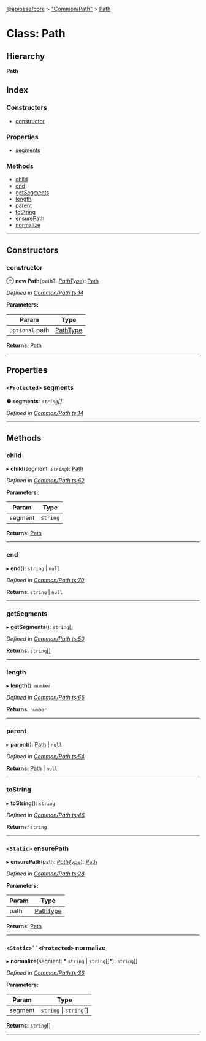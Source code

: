[@apibase/core](../README.md) > ["Common/Path"](../modules/_common_path_.md) > [Path](../classes/_common_path_.path.md)

# Class: Path

## Hierarchy

**Path**

## Index

### Constructors

* [constructor](_common_path_.path.md#constructor)

### Properties

* [segments](_common_path_.path.md#segments)

### Methods

* [child](_common_path_.path.md#child)
* [end](_common_path_.path.md#end)
* [getSegments](_common_path_.path.md#getsegments)
* [length](_common_path_.path.md#length)
* [parent](_common_path_.path.md#parent)
* [toString](_common_path_.path.md#tostring)
* [ensurePath](_common_path_.path.md#ensurepath)
* [normalize](_common_path_.path.md#normalize)

---

## Constructors

<a id="constructor"></a>

###  constructor

⊕ **new Path**(path?: *[PathType](../modules/_common_path_.md#pathtype)*): [Path](_common_path_.path.md)

*Defined in [Common/Path.ts:14](https://github.com/chapterjason/APIBase/blob/c442522/packages/core/src/Common/Path.ts#L14)*

**Parameters:**

| Param | Type |
| ------ | ------ |
| `Optional` path | [PathType](../modules/_common_path_.md#pathtype) |

**Returns:** [Path](_common_path_.path.md)

___

## Properties

<a id="segments"></a>

### `<Protected>` segments

**● segments**: *`string`[]*

*Defined in [Common/Path.ts:14](https://github.com/chapterjason/APIBase/blob/c442522/packages/core/src/Common/Path.ts#L14)*

___

## Methods

<a id="child"></a>

###  child

▸ **child**(segment: *`string`*): [Path](_common_path_.path.md)

*Defined in [Common/Path.ts:62](https://github.com/chapterjason/APIBase/blob/c442522/packages/core/src/Common/Path.ts#L62)*

**Parameters:**

| Param | Type |
| ------ | ------ |
| segment | `string` |

**Returns:** [Path](_common_path_.path.md)

___
<a id="end"></a>

###  end

▸ **end**():  `string` &#124; `null`

*Defined in [Common/Path.ts:70](https://github.com/chapterjason/APIBase/blob/c442522/packages/core/src/Common/Path.ts#L70)*

**Returns:**  `string` &#124; `null`

___
<a id="getsegments"></a>

###  getSegments

▸ **getSegments**(): `string`[]

*Defined in [Common/Path.ts:50](https://github.com/chapterjason/APIBase/blob/c442522/packages/core/src/Common/Path.ts#L50)*

**Returns:** `string`[]

___
<a id="length"></a>

###  length

▸ **length**(): `number`

*Defined in [Common/Path.ts:66](https://github.com/chapterjason/APIBase/blob/c442522/packages/core/src/Common/Path.ts#L66)*

**Returns:** `number`

___
<a id="parent"></a>

###  parent

▸ **parent**():  [Path](_common_path_.path.md) &#124; `null`

*Defined in [Common/Path.ts:54](https://github.com/chapterjason/APIBase/blob/c442522/packages/core/src/Common/Path.ts#L54)*

**Returns:**  [Path](_common_path_.path.md) &#124; `null`

___
<a id="tostring"></a>

###  toString

▸ **toString**(): `string`

*Defined in [Common/Path.ts:46](https://github.com/chapterjason/APIBase/blob/c442522/packages/core/src/Common/Path.ts#L46)*

**Returns:** `string`

___
<a id="ensurepath"></a>

### `<Static>` ensurePath

▸ **ensurePath**(path: *[PathType](../modules/_common_path_.md#pathtype)*): [Path](_common_path_.path.md)

*Defined in [Common/Path.ts:28](https://github.com/chapterjason/APIBase/blob/c442522/packages/core/src/Common/Path.ts#L28)*

**Parameters:**

| Param | Type |
| ------ | ------ |
| path | [PathType](../modules/_common_path_.md#pathtype) |

**Returns:** [Path](_common_path_.path.md)

___
<a id="normalize"></a>

### `<Static>``<Protected>` normalize

▸ **normalize**(segment: * `string` &#124; `string`[]*): `string`[]

*Defined in [Common/Path.ts:36](https://github.com/chapterjason/APIBase/blob/c442522/packages/core/src/Common/Path.ts#L36)*

**Parameters:**

| Param | Type |
| ------ | ------ |
| segment |  `string` &#124; `string`[]|

**Returns:** `string`[]

___

